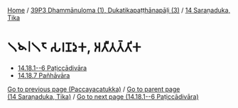 
[Home](/) / [39P3 Dhammānuloma (1), Dukatikapaṭṭhānapāḷi (3)](...md) / [14 Saraṇaduka, Tika](../39P3/14.md)

# 𑁧𑁪𑁇𑁧𑁮 𑀲𑀭𑀡𑀤𑀼𑀓, 𑀅𑀢𑀻𑀢𑀢𑁆𑀢𑀺𑀓

* [14.18.1--6 Paṭiccādivāra](14.18/14.18.1--6.md)
* [14.18.7 Pañhāvāra](14.18/14.18.7.md)

[Go to previous page (Paccayacatukka)](14.17/14.17.7/Paccayacatukka.md) / [Go to parent page (14 Saraṇaduka, Tika)](../39P3/14.md) / [Go to next page (14.18.1--6 Paṭiccādivāra)](14.18/14.18.1--6.md)


